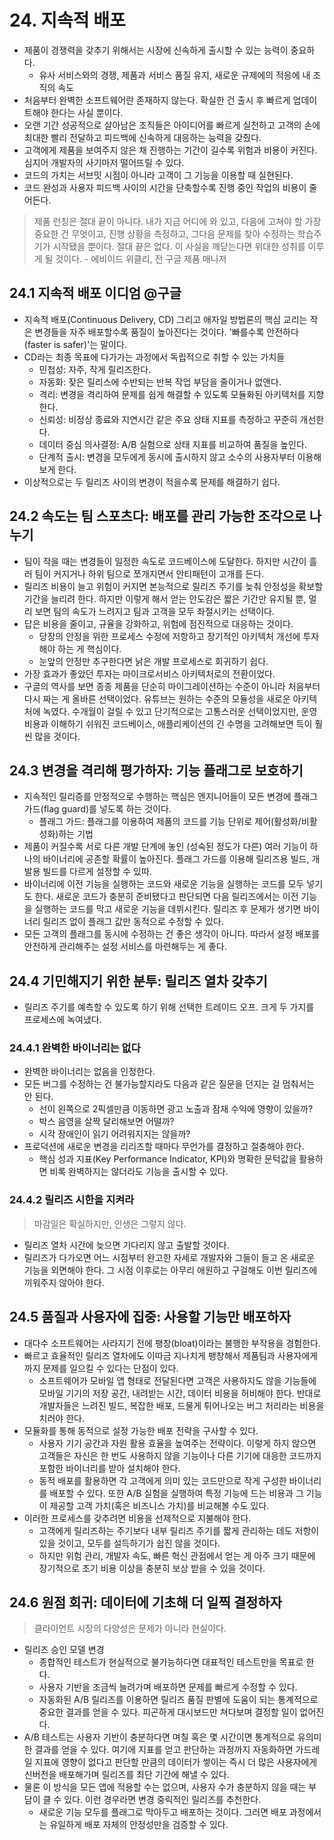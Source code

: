 # 24. 지속적 배포

- 제품이 경쟁력을 갖추기 위해서는 시장에 신속하게 출시할 수 있는 능력이 중요하다.
  - 유사 서비스와의 경쟁, 제품과 서비스 품질 유지, 새로운 규제에의 적응에 내 조직의 속도
- 처음부터 완벽한 소프트웨어란 존재하지 않는다. 확실한 건 출시 후 빠르게 업데이트해야 한다는 사실 뿐이다.
- 오랜 기간 성공적으로 살아남은 조직들은 아이디어를 빠르게 실천하고 고객의 손에 최대한 빨리 전달하고 피드백에 신속하게 대응하는 능력을 갖췄다.
- 고객에게 제품을 보여주지 않은 채 진행하는 기간이 길수록 위험과 비용이 커진다. 심지어 개발자의 사기마저 떨어뜨릴 수 있다.
- 코드의 가치는 서브밋 시점이 아니라 고객이 그 기능을 이용할 때 실현된다.
- 코드 완성과 사용자 피드백 사이의 시간을 단축할수록 진행 중인 작업의 비용이 줄어든다.

> 제품 런칭은 절대 끝이 아니다. 내가 지금 어디에 와 있고, 다음에 고쳐야 할 가장 중요한 건 무엇이고, 진행 상황을 측정하고, 그다음 문제를 찾아 수정하는 학습주기가 시작됐을 뿐이다. 절대 끝은 없다. 이 사실을 깨닫는다면 위대한 성취를 이루게 될 것이다. - 에비이드 위클리, 전 구글 제품 매니저

## 24.1 지속적 배포 이디엄 @구글

- 지속적 배포(Continuous Delivery, CD) 그리고 애자일 방법론의 핵심 교리는 작은 변경들을 자주 배포할수록 품질이 높아진다는 것이다. '빠를수록 안전하다(faster is safer)'는 말이다.
- CD라는 최종 목표에 다가가는 과정에서 독립적으로 취할 수 있는 가치들
  - 민첩성: 자주, 작게 릴리즈한다.
  - 자동화: 잦은 릴리스에 수반되는 반복 작업 부담을 줄이거나 없앤다.
  - 격리: 변경을 격리하여 문제를 쉽게 해결할 수 있도록 모듈화된 아키텍처를 지향한다.
  - 신뢰성: 비정상 종료와 지연시간 같은 주요 상태 지표를 측정하고 꾸준히 개선한다.
  - 데이터 중심 의사결정: A/B 실험으로 상태 지표를 비교하여 품질을 높인다.
  - 단계적 출시: 변경을 모두에게 동시에 출시하지 않고 소수의 사용자부터 이용해보게 한다.
- 이상적으로는 두 릴리즈 사이의 변경이 적을수록 문제를 해결하기 쉽다.

## 24.2 속도는 팀 스포츠다: 배포를 관리 가능한 조각으로 나누기

- 팀이 작을 때는 변경들이 일정한 속도로 코드베이스에 도달한다. 하지만 시간이 흘러 팀이 커지거나 하위 팀으로 쪼개지면서 안티패턴이 고개를 든다.
- 릴리즈 비용이 늘고 위험이 커지면 본능적으로 릴리즈 주기를 늦춰 안정성을 확보할 기간을 늘리려 한다. 하지만 이렇게 해서 얻는 안도감은 짧은 기간만 유지될 뿐, 멀리 보면 팀의 속도가 느려지고 팀과 고객을 모두 좌절시키는 선택이다.
- 답은 비용을 줄이고, 규율을 강화하고, 위험에 점진적으로 대응하는 것이다. 
  - 당장의 안정을 위한 프로세스 수정에 저항하고 장기적인 아키텍처 개선에 투자해야 하는 게 핵심이다.
  - 눈앞의 안정만 추구한다면 낡은 개발 프로세스로 회귀하기 쉽다.
- 가장 효과가 좋았던 투자는 마이크로서비스 아키텍처로의 전환이었다.
- 구글의 역사를 보면 종종 제품을 단순히 마이그레이션하는 수준이 아니라 처음부터 다시 짜는 게 올바른 선택이었다. 유튜브는 원하는 수준의 모듈성을 새로운 아키텍처에 녹였다. 수개월이 걸릴 수 있고 단기적으로는 고통스러운 선택이었지만, 운영 비용과 이해하기 쉬워진 코드베이스, 애플리케이션의 긴 수명을 고려해보면 득이 훨씬 많을 것이다.

## 24.3 변경을 격리해 평가하자: 기능 플래그로 보호하기

- 지속적인 릴리증를 안정적으로 수행하는 핵심은 엔지니어들이 모든 변경에 플래그 가드(flag guard)를 넣도록 하는 것이다.
  - 플래그 가드: 플래그를 이용하여 제품의 코드를 기능 단위로 제어(활성화/비활성화)하는 기법
- 제품이 커질수록 서로 다른 개발 단계에 놓인 (성숙된 정도가 다른) 여러 기능이 하나의 바이너리에 공존할 확률이 높아진다. 플래그 가드를 이용해 릴리즈용 빌드, 개발용 빌드를 다르게 설정할 수 있따.
- 바이너리에 이전 기능을 실행하는 코드와 새로운 기능을 실행하는 코드를 모두 넣기도 한다. 새로운 코드가 충분히 준비됐다고 판단되면 다음 릴리즈에서는 이전 기능을 실행하는 코드를 막고 새로운 기능을 데뷔시킨다. 릴리즈 후 문제가 생기면 바이너리 릴리즈 없이 플래그 값만 동적으로 수정할 수 있다.
- 모든 고객의 플래그를 동시에 수정하는 건 좋은 생각이 아니다. 따라서 설정 배포를 안전하게 관리해주는 설정 서비스를 마련해두는 게 좋다.

## 24.4 기민해지기 위한 분투: 릴리즈 열차 갖추기

- 릴리즈 주기를 예측할 수 있도록 하기 위해 선택한 트레이드 오프. 크게 두 가지를 프로세스에 녹여냈다.

### 24.4.1 완벽한 바이너리는 없다

- 완벽한 바이너리는 없음을 인정한다.
- 모든 버그를 수정하는 건 불가능할지라도 다음과 같은 질문을 던지는 걸 멈춰서는 안 된다.
  - 선이 왼쪽으로 2픽셀만큼 이동하면 광고 노출과 잠재 수익에 영향이 있을까?
  - 박스 음영을 살짝 달리해보면 어떨까?
  - 시각 장애인이 읽기 어려워지지는 않을까?
- 프로덕션에 새로운 변경을 리리즈할 때마다 무언가를 결정하고 절충해야 한다.
  - 핵심 성과 지표(Key Performance Indicator, KPI)와 명확한 문턱값을 활용하면 비록 완벽하지는 않더라도 기능을 출시할 수 있다.

### 24.4.2 릴리즈 시한을 지켜라

> 마감일은 확실하지만, 인생은 그렇지 않다.

- 릴리즈 열차 시간에 늦으면 기다리지 않고 출발할 것이다.
- 릴리즈가 다가오면 어느 시점부터 완고한 자세로 개발자와 그들이 들고 온 새로운 기능을 외면해야 한다. 그 시점 이후로는 아무리 애원하고 구걸해도 이번 릴리즈에 끼워주지 않아야 한다.

## 24.5 품질과 사용자에 집중: 사용할 기능만 배포하자

- 대다수 소프트웨어는 사라지기 전에 팽창(bloat)이라는 불행한 부작용을 경험한다.
- 빠르고 효율적인 릴리즈 열차에도 이따금 지나치게 팽창해서 제품팀과 사용자에게까지 문제를 일으킬 수 있다는 단점이 있다.
  - 소프트웨어가 모바일 앱 형태로 전달된다면 고객은 사용하지도 않을 기능들에 모바일 기기의 저장 공간, 내려받는 시간, 데이터 비용을 허비해야 한다. 반대로 개발자들은 느려진 빌드, 복잡한 배포, 드물게 튀어나오는 버그 처리라는 비용을 치러야 한다.
- 모듈화를 통해 동적으로 설정 가능한 배포 전략을 구사할 수 있다.
  - 사용자 기기 공간과 자원 활용 효율을 높여주는 전략이다. 이렇게 하지 않으면 고객들은 자신은 한 번도 사용하지 않을 기능이나 다른 기기에 대응한 코드까지 포함한 바이너리를 받아 설치해야 한다.
  - 동적 배포를 활용하면 각 고객에게 의미 있는 코드만으로 작게 구성한 바이너리를 배포할 수 있다. 또한 A/B 실험을 실행하여 특정 기능에 드는 비용과 그 기능이 제공할 고객 가치(혹은 비즈니스 가치)를 비교해볼 수도 있다.
- 이러한 프로세스를 갖추려면 비용을 선제적으로 지불해야 한다.
  - 고객에게 릴리즈하는 주기보다 내부 릴리즈 주기를 짧게 관리하는 데도 저항이 있을 것이고, 모두를 설득하기가 쉽진 않을 것이다.
  - 하지만 위험 관리, 개발자 속도, 빠른 혁신 관점에서 얻는 게 아주 크기 때문에 장기적으로 초기 비용 이상을 충분히 보상 받을 수 있을 것이다.

## 24.6 원점 회귀: 데이터에 기초해 더 일찍 결정하자

> 클라이언트 시장의 다양성은 문제가 아니라 현실이다.

- 릴리즈 승인 모델 변경
  - 종합적인 테스트가 현실적으로 불가능하다면 대표적인 테스트만을 목표로 한다.
  - 사용자 기반을 조금씩 늘려가며 배포하면 문제를 빠르게 수정할 수 있다.
  - 자동화된 A/B 릴리즈를 이용하면 릴리즈 품질 판별에 도움이 되는 통계적으로 중요한 결과를 얻을 수 있다. 피곤하게 대시보드만 쳐다보며 결정할 일이 없어진다.
- A/B 테스트는 사용자 기반이 충분하다면 며칠 혹은 몇 시간이면 통계적으로 유의미한 결과를 얻을 수 있다. 여기에 지표를 얻고 판단하는 과정까지 자동화하면 가드레일 지표에 영향이 없다고 판단할 만큼의 데이터가 쌓이는 즉시 더 많은 사용자에게 신버전을 배포해가며 릴리즈를 최단 기간에 해낼 수 있다.
- 물론 이 방식을 모든 앱에 적용할 수는 없으며, 사용자 수가 충분하지 않을 때는 부담이 클 수 있다. 이런 경우라면 변경 중릭적인 릴리즈를 추천한다. 
  - 새로운 기능 모두를 플래그로 막아두고 배포하는 것이다. 그러면 배포 과정에서는 유일하게 배포 자체의 안정성만을 검증할 수 있다.
